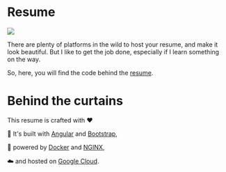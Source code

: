 # Resume

![](https://github.com/damru/resume/workflows/Resume%20Pipeline/badge.svg)

There are plenty of platforms in the wild to host your resume, and make it look beautiful. But I like to get the job done, especially if I learn something on the way.

So, here, you will find the code behind the [resume](http://cv.damienrubio.com).

# Behind the curtains

This resume is crafted with :heart:

:rainbow: It's built with [Angular](https://angular.io/) and [Bootstrap](https://getbootstrap.com/),

:rocket: powered by [Docker](https://www.docker.com/) and [NGINX](https://www.nginx.com/),

:cloud: and hosted on [Google Cloud](https://cloud.google.com/).
